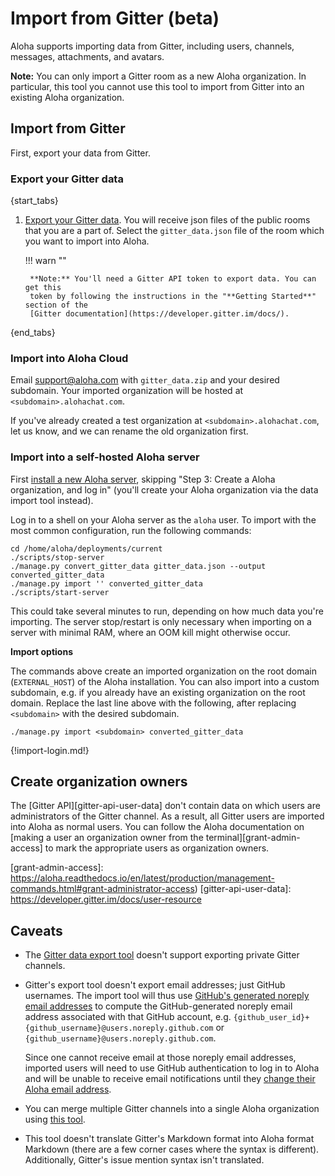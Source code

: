 # Import from Gitter (beta)

Aloha supports importing data from Gitter, including users, channels,
messages, attachments, and avatars.

**Note:** You can only import a Gitter room as a new Aloha organization. In
particular, this tool you cannot use this tool to import from Gitter into an
existing Aloha organization.

## Import from Gitter

First, export your data from Gitter.

### Export your Gitter data

{start_tabs}

1. [Export your Gitter data](https://github.com/minrk/archive-gitter). You will
   receive json files of the public rooms that you are a part of.
   Select the `gitter_data.json` file of the room which you want to import into
   Aloha.

    !!! warn ""

        **Note:** You'll need a Gitter API token to export data. You can get this
        token by following the instructions in the "**Getting Started**" section of the
        [Gitter documentation](https://developer.gitter.im/docs/).

{end_tabs}

### Import into Aloha Cloud

Email support@aloha.com with `gitter_data.zip` and your desired
subdomain. Your imported organization will be hosted at
`<subdomain>.alohachat.com`.

If you've already created a test organization at
`<subdomain>.alohachat.com`, let us know, and we can rename the old
organization first.

### Import into a self-hosted Aloha server

First
[install a new Aloha server](https://aloha.readthedocs.io/en/stable/production/install.html),
skipping "Step 3: Create a Aloha organization, and log in" (you'll
create your Aloha organization via the data import tool instead).

Log in to a shell on your Aloha server as the `aloha` user. To import with
the most common configuration, run the following commands:

```
cd /home/aloha/deployments/current
./scripts/stop-server
./manage.py convert_gitter_data gitter_data.json --output converted_gitter_data
./manage.py import '' converted_gitter_data
./scripts/start-server
```

This could take several minutes to run, depending on how much data
you're importing.  The server stop/restart is only necessary when
importing on a server with minimal RAM, where an OOM kill might
otherwise occur.

**Import options**

The commands above create an imported organization on the root domain
(`EXTERNAL_HOST`) of the Aloha installation. You can also import into a
custom subdomain, e.g. if you already have an existing organization on the
root domain. Replace the last line above with the following, after replacing
`<subdomain>` with the desired subdomain.

```
./manage.py import <subdomain> converted_gitter_data
```

{!import-login.md!}

## Create organization owners

The [Gitter API][gitter-api-user-data] don't contain data on which
users are administrators of the Gitter channel.  As a result, all
Gitter users are imported into Aloha as normal users.  You can follow
the Aloha documentation on
[making a user an organization owner from the terminal][grant-admin-access]
to mark the appropriate users as organization owners.

[grant-admin-access]: https://aloha.readthedocs.io/en/latest/production/management-commands.html#grant-administrator-access)
[gitter-api-user-data]: https://developer.gitter.im/docs/user-resource

## Caveats

- The [Gitter data export tool](https://github.com/minrk/archive-gitter)
  doesn't support exporting private Gitter channels.

- Gitter's export tool doesn't export email addresses; just GitHub
  usernames.  The import tool will thus use [GitHub's generated
  noreply email addresses][github-noreply] to compute the
  GitHub-generated noreply email address associated with that GitHub
  account, e.g.
  `{github_user_id}+{github_username}@users.noreply.github.com` or
  `{github_username}@users.noreply.github.com`.

  Since one cannot receive email at those noreply email addresses,
  imported users will need to use GitHub authentication to log in to
  Aloha and will be unable to receive email notifications until they
  [change their Aloha email address](/help/change-your-email-address).

- You can merge multiple Gitter channels into a single Aloha
  organization using [this
  tool](https://github.com/minrk/archive-gitter/pull/5).

- This tool doesn't translate Gitter's Markdown format into Aloha
  format Markdown (there are a few corner cases where the syntax is
  different).  Additionally, Gitter's issue mention syntax isn't translated.

[upgrade-aloha-from-git]: https://aloha.readthedocs.io/en/latest/production/upgrade-or-modify.html#upgrading-from-a-git-repository
[github-noreply]: https://docs.github.com/en/github/setting-up-and-managing-your-github-user-account/setting-your-commit-email-address

